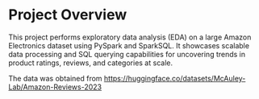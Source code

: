 # Project Overview

This project performs exploratory data analysis (EDA) on a large Amazon Electronics dataset using PySpark and SparkSQL. It showcases scalable data processing and SQL querying capabilities for uncovering trends in product ratings, reviews, and categories at scale.

The data was obtained from https://huggingface.co/datasets/McAuley-Lab/Amazon-Reviews-2023

